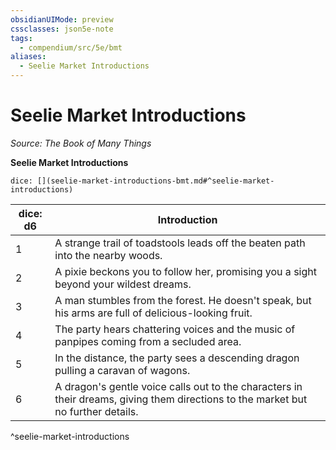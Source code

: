 ```yaml
---
obsidianUIMode: preview
cssclasses: json5e-note
tags:
  - compendium/src/5e/bmt
aliases:
  - Seelie Market Introductions
---
```

# Seelie Market Introductions
*Source: The Book of Many Things* 

**Seelie Market Introductions**

`dice: [](seelie-market-introductions-bmt.md#^seelie-market-introductions)`

| dice: d6 | Introduction |
|----------|--------------|
| 1 | A strange trail of toadstools leads off the beaten path into the nearby woods. |
| 2 | A pixie beckons you to follow her, promising you a sight beyond your wildest dreams. |
| 3 | A man stumbles from the forest. He doesn't speak, but his arms are full of delicious-looking fruit. |
| 4 | The party hears chattering voices and the music of panpipes coming from a secluded area. |
| 5 | In the distance, the party sees a descending dragon pulling a caravan of wagons. |
| 6 | A dragon's gentle voice calls out to the characters in their dreams, giving them directions to the market but no further details. |
^seelie-market-introductions